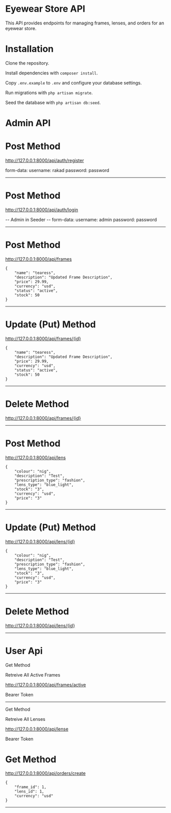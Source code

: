 # Eyewear Store API

This API provides endpoints for managing frames, lenses, and orders for an eyewear store.

# Installation

Clone the repository.

Install dependencies with `composer install`.

Copy `.env.example` to `.env` and configure your database settings.

Run migrations with `php artisan migrate`.

Seed the database with `php artisan db:seed`.


# Admin API

# Post Method

http://127.0.0.1:8000/api/auth/register

form-data: username: rakad
           password: password

---------------------------------------------

# Post Method

http://127.0.0.1:8000/api/auth/login

-- Admin in Seeder --
form-data: username: admin
           password: password

---------------------------------------------

# Post Method

http://127.0.0.1:8000/api/frames

```
{
    "name": "tearess",
    "description": "Updated Frame Description",
    "price": 29.99,
    "currency": "usd",
    "status": "active",
    "stock": 50
}
```

---------------------------------------------

# Update (Put) Method

http://127.0.0.1:8000/api/frames/{id}

```
{
    "name": "tearess",
    "description": "Updated Frame Description",
    "price": 29.99,
    "currency": "usd",
    "status": "active",
    "stock": 50
}
```

---------------------------------------------

# Delete Method

http://127.0.0.1:8000/api/frames/{id}


---------------------------------------------

# Post Method

http://127.0.0.1:8000/api/lens

```
{
    "colour": "nig",
    "description": "Test",
    "prescription_type": "fashion",
    "lens_type": "blue_light",
    "stock": "3",
    "currency": "usd",
    "price": "3"
}
```


---------------------------------------------

# Update (Put) Method

http://127.0.0.1:8000/api/lens/{id}

```
{
    "colour": "nig",
    "description": "Test",
    "prescription_type": "fashion",
    "lens_type": "blue_light",
    "stock": "3",
    "currency": "usd",
    "price": "3"
}
```
    

---------------------------------------------

# Delete Method

http://127.0.0.1:8000/api/lens/{id}


---------------------------------------------------------------------------

# User Api

Get Method

Retreive All Active Frames

http://127.0.0.1:8000/api/frames/active

Bearer Token

---------------------------------------------

Get Method

Retreive All Lenses

http://127.0.0.1:8000/api/lense

Bearer Token

# Get Method

http://127.0.0.1:8000/api/orders/create

```
{
    "frame_id": 1, 
    "lens_id": 1,
    "currency": "usd"
}
```

---------------------------------------------
